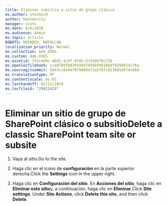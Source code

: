 ```yaml
---
title: Eliminar subsitio o sitio de grupo clásico
ms.author: stevhord
author: bentoncity
manager: scotv
ms.date: 8/6/2018
ms.audience: Admin
ms.topic: article
ROBOTS: NOINDEX, NOFOLLOW
localization_priority: Normal
ms.collection: Adm_O365
ms.custom: Adm_O365
ms.assetid: f2ec4d9c-4841-4c8f-8f85-574395f8c728
ms.openlocfilehash: cce8789fb8393494795685981668f0290654c76a
ms.sourcegitcommit: dd43cc0a9470f98b8ef2a3787c823801d674c666
ms.translationtype: MT
ms.contentlocale: es-ES
ms.lasthandoff: 02/12/2019
ms.locfileid: "29911429"
---
```

# <a name="delete-a-classic-sharepoint-team-site-or-subsite"></a><span data-ttu-id="e9dd7-102">Eliminar un sitio de grupo de SharePoint clásico o subsitio</span><span class="sxs-lookup"><span data-stu-id="e9dd7-102">Delete a classic SharePoint team site or subsite</span></span>

1. <span data-ttu-id="e9dd7-103">Vaya al sitio.</span><span class="sxs-lookup"><span data-stu-id="e9dd7-103">Go to the site.</span></span>
    
2. <span data-ttu-id="e9dd7-104">Haga clic en el icono de **configuración** en la parte superior derecha.</span><span class="sxs-lookup"><span data-stu-id="e9dd7-104">Click the **Settings** icon in the upper right.</span></span> 
    
3. <span data-ttu-id="e9dd7-p101">Haga clic en **Configuración del sitio**. En **Acciones del sitio**, haga clic en **Eliminar este sitio**y, a continuación, haga clic en **Eliminar**.</span><span class="sxs-lookup"><span data-stu-id="e9dd7-p101">Click **Site settings**. Under **Site Actions**, click **Delete this site**, and then click **Delete**.</span></span>
    

